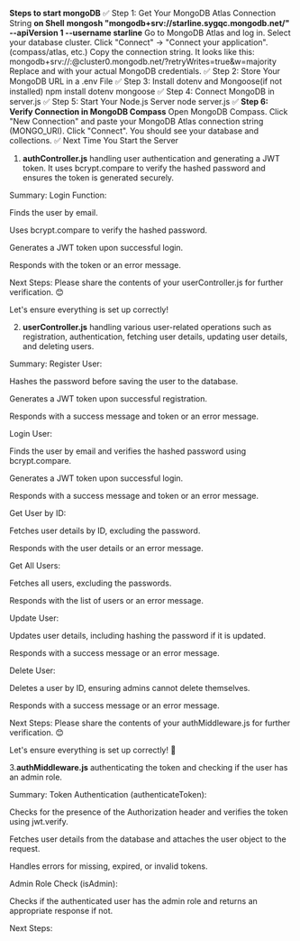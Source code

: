 **Steps to start mongoDB**
✅ Step 1: Get Your MongoDB Atlas Connection String
**on Shell**
**mongosh "mongodb+srv://starline.sygqc.mongodb.net/" --apiVersion 1 --username starline**
Go to MongoDB Atlas and log in.
Select your database cluster.
Click "Connect" → "Connect your application".(compass/atlas, etc.)
Copy the connection string. It looks like this:
mongodb+srv://<username>:<password>@cluster0.mongodb.net/?retryWrites=true&w=majority
Replace <username> and <password> with your actual MongoDB credentials.
✅ Step 2: Store Your MongoDB URL in a .env File
✅ Step 3: Install dotenv and Mongoose(if not installed)
npm install dotenv mongoose
✅ Step 4: Connect MongoDB in server.js
✅ Step 5: Start Your Node.js Server
node server.js
✅ **Step 6: Verify Connection in MongoDB Compass**
Open MongoDB Compass.
Click "New Connection" and paste your MongoDB Atlas connection string (MONGO_URI).
Click "Connect".
You should see your database and collections.
✅ Next Time You Start the Server

1. **authController.js** handling user authentication and generating a JWT token. It uses bcrypt.compare to verify the hashed password and ensures the token is generated securely.

Summary:
Login Function:

Finds the user by email.

Uses bcrypt.compare to verify the hashed password.

Generates a JWT token upon successful login.

Responds with the token or an error message.

Next Steps:
Please share the contents of your userController.js for further verification. 😊

Let's ensure everything is set up correctly!

2. **userController.js** handling various user-related operations such as registration, authentication, fetching user details, updating user details, and deleting users.

Summary:
Register User:

Hashes the password before saving the user to the database.

Generates a JWT token upon successful registration.

Responds with a success message and token or an error message.

Login User:

Finds the user by email and verifies the hashed password using bcrypt.compare.

Generates a JWT token upon successful login.

Responds with a success message and token or an error message.

Get User by ID:

Fetches user details by ID, excluding the password.

Responds with the user details or an error message.

Get All Users:

Fetches all users, excluding the passwords.

Responds with the list of users or an error message.

Update User:

Updates user details, including hashing the password if it is updated.

Responds with a success message or an error message.

Delete User:

Deletes a user by ID, ensuring admins cannot delete themselves.

Responds with a success message or an error message.

Next Steps:
Please share the contents of your authMiddleware.js for further verification. 😊

Let's ensure everything is set up correctly! 🚀

3.**authMiddleware.js** authenticating the token and checking if the user has an admin role.

Summary:
Token Authentication (authenticateToken):

Checks for the presence of the Authorization header and verifies the token using jwt.verify.

Fetches user details from the database and attaches the user object to the request.

Handles errors for missing, expired, or invalid tokens.

Admin Role Check (isAdmin):

Checks if the authenticated user has the admin role and returns an appropriate response if not.

Next Steps:

